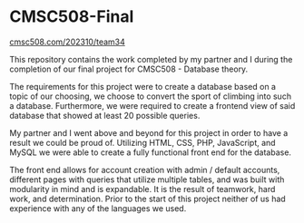  # CMSC508-Final

[cmsc508.com/202310/team34](cmsc508.com/202310/team34)

This repository contains the work completed by my partner and I during the completion of our final project for CMSC508 - Database theory.

The requirements for this project were to create a database based on a topic of our choosing, we choose to convert the sport of climbing into such a database. Furthermore, we were required to create a frontend view of said database that showed at least 20 possible queries. 

My partner and I went above and beyond for this project in order to have a result we could be proud of. Utilizing HTML, CSS, PHP, JavaScript, and MySQL we were able to create a fully functional front end for the database. 

The front end allows for account creation with admin / default accounts, different pages with queries that utilize multiple tables, and was built with modularity in mind and is expandable. It is the result of teamwork, hard work, and determination. Prior to the start of this project neither of us had experience with any of the languages we used. 
